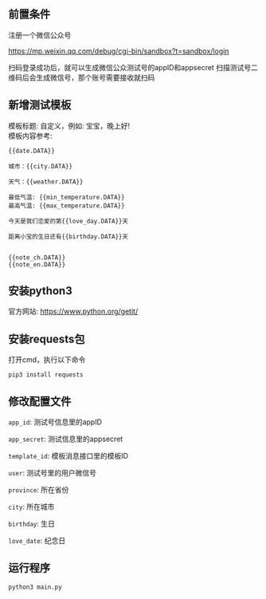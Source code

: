 ## 前置条件
注册一个微信公众号

https://mp.weixin.qq.com/debug/cgi-bin/sandbox?t=sandbox/login 

扫码登录成功后，就可以生成微信公众测试号的appID和appsecret
扫描测试号二维码后会生成微信号，那个账号需要接收就扫码

## 新增测试模板
模板标题: 自定义，例如: 宝宝，晚上好!  
模板内容参考:  
```
{{date.DATA}}

城市：{{city.DATA}}  

天气：{{weather.DATA}}  

最低气温: {{min_temperature.DATA}}  
最高气温: {{max_temperature.DATA}}  

今天是我们恋爱的第{{love_day.DATA}}天  

距离小宝的生日还有{{birthday.DATA}}天  

 
{{note_ch.DATA}}
{{note_en.DATA}} 
```
## 安装python3 
官方网站: https://www.python.org/getit/

## 安装requests包
打开cmd，执行以下命令
```commandline
pip3 install requests
```

## 修改配置文件
`app_id`: 测试号信息里的appID 

`app_secret`: 测试信息里的appsecret

`template_id`: 模板消息接口里的模板ID

`user`: 测试号里的用户微信号

`province`: 所在省份

`city`: 所在城市

`birthday`: 生日

`love_date`: 纪念日

## 运行程序
```commandline
python3 main.py
```
